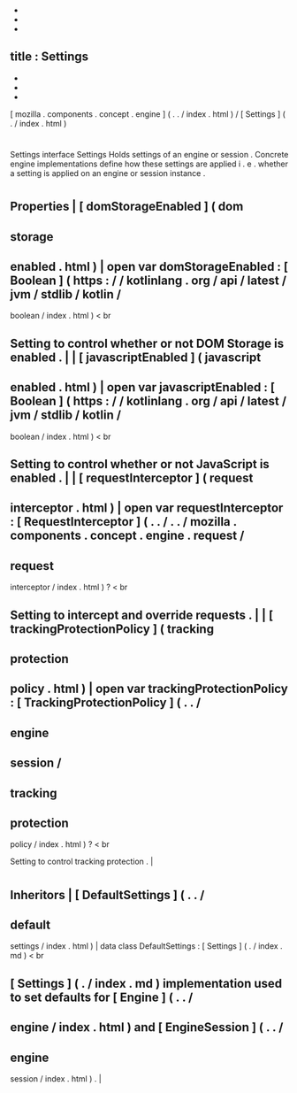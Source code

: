 -
-
-
title
:
Settings
-
-
-
-
[
mozilla
.
components
.
concept
.
engine
]
(
.
.
/
index
.
html
)
/
[
Settings
]
(
.
/
index
.
html
)
#
Settings
interface
Settings
Holds
settings
of
an
engine
or
session
.
Concrete
engine
implementations
define
how
these
settings
are
applied
i
.
e
.
whether
a
setting
is
applied
on
an
engine
or
session
instance
.
#
#
#
Properties
|
[
domStorageEnabled
]
(
dom
-
storage
-
enabled
.
html
)
|
open
var
domStorageEnabled
:
[
Boolean
]
(
https
:
/
/
kotlinlang
.
org
/
api
/
latest
/
jvm
/
stdlib
/
kotlin
/
-
boolean
/
index
.
html
)
<
br
>
Setting
to
control
whether
or
not
DOM
Storage
is
enabled
.
|
|
[
javascriptEnabled
]
(
javascript
-
enabled
.
html
)
|
open
var
javascriptEnabled
:
[
Boolean
]
(
https
:
/
/
kotlinlang
.
org
/
api
/
latest
/
jvm
/
stdlib
/
kotlin
/
-
boolean
/
index
.
html
)
<
br
>
Setting
to
control
whether
or
not
JavaScript
is
enabled
.
|
|
[
requestInterceptor
]
(
request
-
interceptor
.
html
)
|
open
var
requestInterceptor
:
[
RequestInterceptor
]
(
.
.
/
.
.
/
mozilla
.
components
.
concept
.
engine
.
request
/
-
request
-
interceptor
/
index
.
html
)
?
<
br
>
Setting
to
intercept
and
override
requests
.
|
|
[
trackingProtectionPolicy
]
(
tracking
-
protection
-
policy
.
html
)
|
open
var
trackingProtectionPolicy
:
[
TrackingProtectionPolicy
]
(
.
.
/
-
engine
-
session
/
-
tracking
-
protection
-
policy
/
index
.
html
)
?
<
br
>
Setting
to
control
tracking
protection
.
|
#
#
#
Inheritors
|
[
DefaultSettings
]
(
.
.
/
-
default
-
settings
/
index
.
html
)
|
data
class
DefaultSettings
:
[
Settings
]
(
.
/
index
.
md
)
<
br
>
[
Settings
]
(
.
/
index
.
md
)
implementation
used
to
set
defaults
for
[
Engine
]
(
.
.
/
-
engine
/
index
.
html
)
and
[
EngineSession
]
(
.
.
/
-
engine
-
session
/
index
.
html
)
.
|
